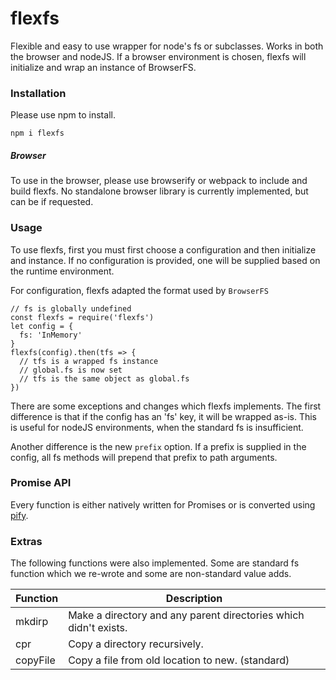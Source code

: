 # flexfs

Flexible and easy to use wrapper for node's fs or subclasses. Works in both the browser and nodeJS. If a browser environment is chosen, flexfs will initialize and wrap an instance of BrowserFS.

### Installation

Please use npm to install.

`npm i flexfs`

##### Browser

To use in the browser, please use browserify or webpack to include and build flexfs. No standalone browser library is currently implemented, but can be if requested.

### Usage

To use flexfs, first you must first choose a configuration and then initialize and instance. If no configuration is provided, one will be supplied based on the runtime environment.

For configuration, flexfs adapted the format used by `BrowserFS`

```
// fs is globally undefined
const flexfs = require('flexfs')
let config = {
  fs: 'InMemory'
}
flexfs(config).then(tfs => {
  // tfs is a wrapped fs instance
  // global.fs is now set
  // tfs is the same object as global.fs
})
```

There are some exceptions and changes which flexfs implements. The first difference is that if the config has an 'fs' key, it will be wrapped as-is. This is useful for nodeJS environments, when the standard fs is insufficient.

Another difference is the new `prefix` option. If a prefix is supplied in the config, all fs methods will prepend that prefix to path arguments.

### Promise API

Every function is either natively written for Promises or is converted using [pify](https://github.com/sindresorhus/pify).

### Extras

The following functions were also implemented. Some are standard fs function which we re-wrote and some are non-standard value adds.

| Function | Description |
|----------|-------------|
| mkdirp   | Make a directory and any parent directories which didn't exists. |
| cpr | Copy a directory recursively. |
| copyFile | Copy a file from old location to new. (standard) |
